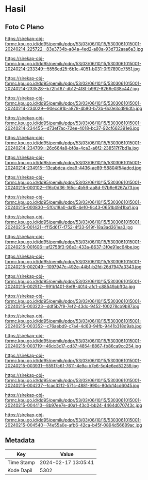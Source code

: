 # Hasil

## Foto C Plano

https://sirekap-obj-formc.kpu.go.id/dd95/pemilu/pdpr/53/03/06/10/15/5303061015001-20240214-225722--83e3734b-a84a-4ed2-a80a-93d732aaa6a3.jpg

https://sirekap-obj-formc.kpu.go.id/dd95/pemilu/pdpr/53/03/06/10/15/5303061015001-20240214-233349--5556cd25-6b1c-4051-b031-0f97890c7551.jpg

https://sirekap-obj-formc.kpu.go.id/dd95/pemilu/pdpr/53/03/06/10/15/5303061015001-20240214-233528--b72fcf87-db12-4f8f-b992-8266e038c447.jpg

https://sirekap-obj-formc.kpu.go.id/dd95/pemilu/pdpr/53/03/06/10/15/5303061015001-20240214-234029--90ecc91b-a879-4b80-b73b-6c0e3cd96dfa.jpg

https://sirekap-obj-formc.kpu.go.id/dd95/pemilu/pdpr/53/03/06/10/15/5303061015001-20240214-234455--d73ef7ac-72ee-4018-bc37-92cf662391e6.jpg

https://sirekap-obj-formc.kpu.go.id/dd95/pemilu/pdpr/53/03/06/10/15/5303061015001-20240214-234709--26c664a8-bf8a-4ca3-a6f2-238517f7bd1a.jpg

https://sirekap-obj-formc.kpu.go.id/dd95/pemilu/pdpr/53/03/06/10/15/5303061015001-20240214-234915--13cabdca-dea9-4436-ae89-58804f54adcd.jpg

https://sirekap-obj-formc.kpu.go.id/dd95/pemilu/pdpr/53/03/06/10/15/5303061015001-20240215-000102--ff6c0d36-f65c-4b56-aa8d-97b6e6267a73.jpg

https://sirekap-obj-formc.kpu.go.id/dd95/pemilu/pdpr/53/03/06/10/15/5303061015001-20240215-000830--5f0c18a0-da15-4e10-9c43-0651b4941ba1.jpg

https://sirekap-obj-formc.kpu.go.id/dd95/pemilu/pdpr/53/03/06/10/15/5303061015001-20240215-001421--ff15d6f7-f752-4f33-919f-18a3ad361ea3.jpg

https://sirekap-obj-formc.kpu.go.id/dd95/pemilu/pdpr/53/03/06/10/15/5303061015001-20240215-001606--af2758f3-96e3-433a-8637-3f0e91ec64be.jpg

https://sirekap-obj-formc.kpu.go.id/dd95/pemilu/pdpr/53/03/06/10/15/5303061015001-20240215-002049--1097947c-492e-44b1-b2fd-26d7947a3343.jpg

https://sirekap-obj-formc.kpu.go.id/dd95/pemilu/pdpr/53/03/06/10/15/5303061015001-20240215-002512--991b1401-8ef8-4014-afc1-c88549abff0a.jpg

https://sirekap-obj-formc.kpu.go.id/dd95/pemilu/pdpr/53/03/06/10/15/5303061015001-20240215-003223--ddf5b7f9-7ef2-43dc-9452-f00278cb9b87.jpg

https://sirekap-obj-formc.kpu.go.id/dd95/pemilu/pdpr/53/03/06/10/15/5303061015001-20240215-003352--c76aebd9-c7a4-4d63-94fb-9441b318d9ab.jpg

https://sirekap-obj-formc.kpu.go.id/dd95/pemilu/pdpr/53/03/06/10/15/5303061015001-20240215-003719--46dc3c17-cd37-4854-8867-fb86ca9cc254.jpg

https://sirekap-obj-formc.kpu.go.id/dd95/pemilu/pdpr/53/03/06/10/15/5303061015001-20240215-003931--55517c61-7611-4e9a-b7e6-5d4e6ed52259.jpg

https://sirekap-obj-formc.kpu.go.id/dd95/pemilu/pdpr/53/03/06/10/15/5303061015001-20240215-004237--fcac32f2-571c-4881-990c-80dc14cd6045.jpg

https://sirekap-obj-formc.kpu.go.id/dd95/pemilu/pdpr/53/03/06/10/15/5303061015001-20240215-004413--8b97ee7e-d0a1-43c0-bb24-4464d070743c.jpg

https://sirekap-obj-formc.kpu.go.id/dd95/pemilu/pdpr/53/03/06/10/15/5303061015001-20240215-004540--74e55a0e-afb6-42ca-b45f-0894d56689ac.jpg


## Metadata

| Key        | Value               |
| ---------- | ------------------- |
| Time Stamp | 2024-02-17 13:05:41 |
| Kode Dapil | 5302                |



